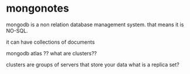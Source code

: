 # mongonotes

mongodb is a non relation database management system. that means it is NO-SQL.

it can have collections of documents 

mongodb atlas ?? what are clusters??

clusters are groups of servers that store your data
what is a replica set?


